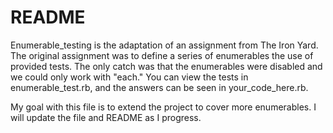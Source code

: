 # README
Enumerable_testing is the adaptation of an assignment from The Iron Yard. The original assignment was to define a series of enumerables the use of provided tests. The only catch was that the enumerables were disabled and we could only work with "each." You can view the tests in enumerable_test.rb, and the answers can be seen in your_code_here.rb.

My goal with this file is to extend the project to cover more enumerables. I will update the file and README as I progress.
